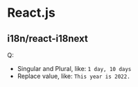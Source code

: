 # React.js


## i18n/react-i18next

Q:

* Singular and Plural, like: `1 day, 10 days`
* Replace value, like: `This year is 2022.`